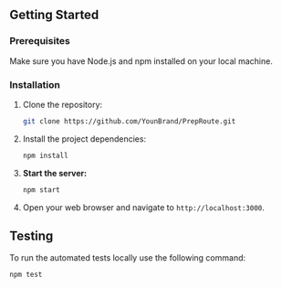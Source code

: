 
## Getting Started

### Prerequisites
Make sure you have Node.js and npm installed on your local machine.

### Installation
1.  Clone the repository:
    ```sh
    git clone https://github.com/YounBrand/PrepRoute.git
    ```
2.  Install the project dependencies:
    ```sh
    npm install
3.  **Start the server:**
    ```sh
    npm start
    ```
4.  Open your web browser and navigate to `http://localhost:3000`.   
   
## Testing
To run the automated tests locally use the following command:
```sh
npm test
```
